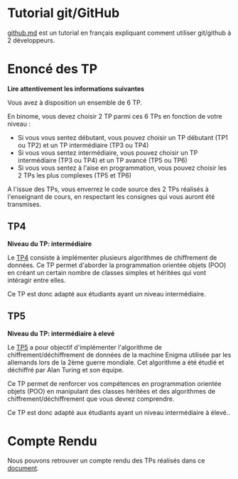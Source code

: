 # Tutorial git/GitHub
 
[github.md](../../utils/github.md) est un tutorial en français expliquant comment utiliser git/github à 2 développeurs.

# Enoncé des TP

**Lire attentivement les informations suivantes**

Vous avez à disposition un ensemble de 6 TP.

En binome, vous devez choisir 2 TP parmi ces 6 TPs en fonction de votre niveau :
* Si vous vous sentez débutant, vous pouvez choisir un TP débutant (TP1 ou TP2) et un TP intermédiaire (TP3 ou TP4)
* Si vous vous sentez intermédiaire, vous pouvez choisir un TP intermédiaire (TP3 ou TP4) et un TP avancé (TP5 ou TP6)
* Si vous vous sentez à l'aise en programmation, vous pouvez choisir les 2 TPs les plus complexes (TP5 et TP6)

A l'issue des TPs, vous enverrez le code source des 2 TPs réalisés à l'enseignant de cours, en respectant les consignes qui vous auront été transmises.

## TP4

**Niveau du TP: intermédiaire**

Le [TP4](TP4.md) consiste à implémenter plusieurs algorithmes de chiffrement de données.
Ce TP permet d'aborder la programmation orientée objets (POO) en créant un certain nombre de classes simples et héritées qui vont intéragir entre elles. 

Ce TP est donc adapté aux étudiants ayant un niveau intermédiaire.


## TP5

**Niveau du TP: intermédiaire à elevé**

Le [TP5](TP5.md) a pour objectif d'implémenter l'algorithme de chiffrement/déchiffrement de données de la machine Enigma utilisée par les allemands lors de la 2ème guerre mondiale. Cet algorithme a été étudié et déchiffré par Alan Turing et son équipe.

Ce TP permet de renforcer vos compétences en programmation orientée objets (POO) en manipulant des classes héritées et des algorithmes de chiffrement/déchiffrement que vous devrez comprendre.

Ce TP est donc adapté aux étudiants ayant un niveau intermédiaire à élevé..

# Compte Rendu

Nous pouvons retrouver un compte rendu des TPs réalisés dans ce [document](compte_rendu.pdf).